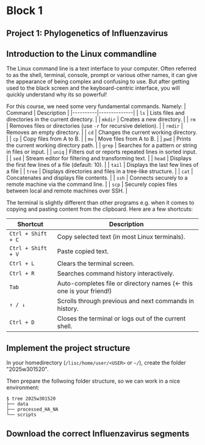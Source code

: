 # Block 1
## Project 1: Phylogenetics of Influenzavirus

## Introduction to the Linux commandline
The Linux command line is a text interface to your computer. Often referred to as the shell, terminal, console, prompt or various other names, it can give the appearance of being complex and confusing to use. But after getting used to the black screen and the keyboard-centric interface, you will quickly understand why its so powerful!

For this course, we need some very fundamental commands. Namely:
| Command | Description |
|----------|--------------|
| `ls` | Lists files and directories in the current directory. |
| `mkdir` | Creates a new directory. |
| `rm` | Removes files or directories (use `-r` for recursive deletion). |
| `rmdir` | Removes an empty directory. |
| `cd` | Changes the current working directory. |
| `cp` | Copy files from A to B. |
| `mv` | Move files from A to B. |
| `pwd` | Prints the current working directory path. |
| `grep` | Searches for a pattern or string in files or input. |
| `uniq` | Filters out or reports repeated lines in sorted input. |
| `sed` | Stream editor for filtering and transforming text. |
| `head` | Displays the first few lines of a file (default: 10). |
| `tail` | Displays the last few lines of a file |
| `tree` | Displays directories and files in a tree-like structure. |
| `cat` | Concatenates and displays file contents. |
| `ssh` | Connects securely to a remote machine via the command line. |
| `scp` | Securely copies files between local and remote machines over SSH. |

The terminal is slightly different than other programs e.g. when it comes to copying and pasting content from the clipboard. Here are a few shortcuts:

| Shortcut | Description |
|-----------|--------------|
| `Ctrl + Shift + C` | Copy selected text (in most Linux terminals). |
| `Ctrl + Shift + V` | Paste copied text. |
| `Ctrl + L` | Clears the terminal screen. |
| `Ctrl + R` | Searches command history interactively. |
| `Tab` | Auto-completes file or directory names (<- this one is your friend!) |
| `↑ / ↓` | Scrolls through previous and next commands in history. |
| `Ctrl + D` | Closes the terminal or logs out of the current shell. |

## Implement the project structure
In your homedirectory (`/lisc/home/user/<USER>` or `~/`), create the folder "2025w301520". 

Then prepare the follwoing folder structure, so we can work in a nice environment:
```
$ tree 2025w301520
├── data
├── processed_HA_NA
└── scripts
```


## Download the correct Influenzavirus segments

